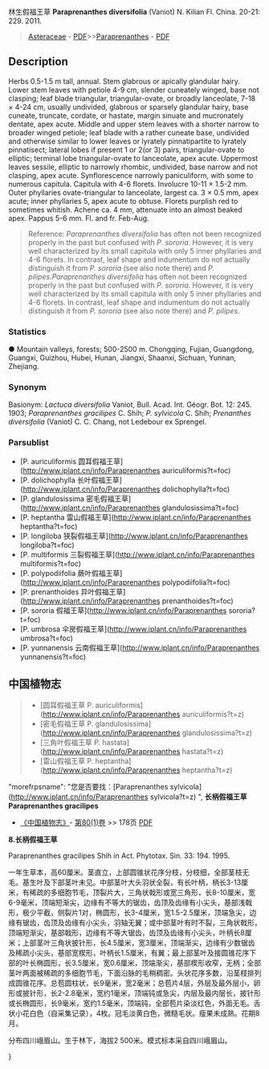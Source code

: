 林生假福王草 **Paraprenanthes diversifolia** (Vaniot) N. Kilian Fl. China. 20-21: 229. 2011.

> [Asteraceae](http://www.iplant.cn/info/Asteraceae?t=foc) - [PDF](http://www.iplant.cn/foc/pdf/Asteraceae.pdf)>>[Paraprenanthes](http://www.iplant.cn/info/Paraprenanthes?t=foc) - [PDF](http://www.iplant.cn/foc/pdf/Paraprenanthes.pdf)

## Description

Herbs 0.5-1.5 m tall, annual. Stem glabrous or apically glandular hairy. Lower stem leaves with petiole 4-9 cm, slender cuneately winged, base not clasping; leaf blade triangular, triangular-ovate, or broadly lanceolate, 7-18 × 4-24 cm, usually undivided, glabrous or sparsely glandular hairy, base cuneate, truncate, cordate, or hastate, margin sinuate and mucronately dentate, apex acute. Middle and upper stem leaves with a shorter narrow to broader winged petiole; leaf blade with a rather cuneate base, undivided and otherwise similar to lower leaves or lyrately pinnatipartite to lyrately pinnatisect; lateral lobes if present 1 or 2(or 3) pairs, triangular-ovate to elliptic; terminal lobe triangular-ovate to lanceolate, apex acute. Uppermost leaves sessile, elliptic to narrowly rhombic, undivided, base narrow and not clasping, apex acute. Synflorescence narrowly paniculiform, with some to numerous capitula. Capitula with 4-6 florets. Involucre 10-11 × 1.5-2 mm. Outer phyllaries ovate-triangular to lanceolate, largest ca. 3 × 0.5 mm, apex acute; inner phyllaries 5, apex acute to obtuse. Florets purplish red to sometimes whitish. Achene ca. 4 mm, attenuate into an almost beaked apex. Pappus 5-6 mm. Fl. and fr. Feb-Aug.


> Reference: 
>*Paraprenanthes diversifolia* has often not been recognized properly in the past but confused with *P. sororia*. However, it is very well characterized by its small capitula with only 5 inner phyllaries and 4-6 florets. In contrast, leaf shape and indumentum do not actually distinguish it from *P. sororia* (see also note there) and *P. pilipes*.*Paraprenanthes diversifolia* has often not been recognized properly in the past but confused with *P. sororia*. However, it is very well characterized by its small capitula with only 5 inner phyllaries and 4-6 florets. In contrast, leaf shape and indumentum do not actually distinguish it from *P. sororia* (see also note there) and *P. pilipes*.

### Statistics
● Mountain valleys, forests; 500-2500 m. Chongqing, Fujian, Guangdong, Guangxi, Guizhou, Hubei, Hunan, Jiangxi, Shaanxi, Sichuan, Yunnan, Zhejiang.

### Synonym
Basionym: *Lactuca diversifolia* Vaniot, Bull. Acad. Int. Géogr. Bot. 12: 245. 1903; *Paraprenanthes gracilipes* C. Shih; *P. sylvicola* C. Shih; *Prenanthes diversifolia* (Vaniot) C. C. Chang, not Ledebour ex Sprengel.

### Parsublist

* [P.  auriculiformis  圆耳假福王草](http://www.iplant.cn/info/Paraprenanthes auriculiformis?t=foc)
* [P.  dolichophylla  长叶假福王草](http://www.iplant.cn/info/Paraprenanthes dolichophylla?t=foc)
* [P.  glandulosissima  密毛假福王草](http://www.iplant.cn/info/Paraprenanthes glandulosissima?t=foc)
* [P.  heptantha  雷山假福王草](http://www.iplant.cn/info/Paraprenanthes heptantha?t=foc)
* [P.  longiloba  狭裂假福王草](http://www.iplant.cn/info/Paraprenanthes longiloba?t=foc)
* [P.  multiformis  三裂假福王草](http://www.iplant.cn/info/Paraprenanthes multiformis?t=foc)
* [P.  polypodiifolia  蕨叶假福王草](http://www.iplant.cn/info/Paraprenanthes polypodiifolia?t=foc)
* [P.  prenanthoides  异叶假福王草](http://www.iplant.cn/info/Paraprenanthes prenanthoides?t=foc)
* [P.  sororia  假福王草](http://www.iplant.cn/info/Paraprenanthes sororia?t=foc)
* [P.  umbrosa  伞房假福王草](http://www.iplant.cn/info/Paraprenanthes umbrosa?t=foc)
* [P.  yunnanensis  云南假福王草](http://www.iplant.cn/info/Paraprenanthes yunnanensis?t=foc)


## 中国植物志

> * [圆耳假福王草  P.  auriculiformis](http://www.iplant.cn/info/Paraprenanthes auriculiformis?t=z)
> * [密毛假福王草  P.  glandulosissima](http://www.iplant.cn/info/Paraprenanthes glandulosissima?t=z)
> * [三角叶假福王草  P.  hastata](http://www.iplant.cn/info/Paraprenanthes hastata?t=z)
> * [雷山假福王草  P.  heptantha](http://www.iplant.cn/info/Paraprenanthes heptantha?t=z)

  "morefrpsname": "您是否要找：<span class='spantxt'>[Paraprenanthes sylvicola](http://www.iplant.cn/info/Paraprenanthes sylvicola?t=z)  ",
**长柄假福王草 Paraprenanthes gracilipes**

* [《中国植物志》](http://www.iplant.cn/frps)- [第80(1)卷](http://www.iplant.cn/frps/vol/80(1)) >> 178页 [PDF](http://www.iplant.cn/frps/pdf/80(1)/178.PDF)

**8.长柄假福王草**

Paraprenanthes gracilipes Shih in Act. Phytotax. Sin. 33: 194. 1995.

一年生草本，高60厘米。茎直立，上部圆锥状花序分枝，分枝细，全部茎枝无毛。基生叶及下部茎叶未见。中部茎叶大头羽状全裂，有长叶柄，柄长3-13厘米，有稀疏的多细胞节毛，顶裂片大，三角状戟形或宽三角形，长8-10厘米，宽6-9毫米，顶端短渐尖，边缘有不等大的锯齿，齿顶及齿缘有小尖头，基部浅戟形，极少平截，侧裂片1对，椭圆形，长3-4厘米，宽1.5-2.5厘米，顶端急尖，边缘有锯齿，齿顶及齿缘有小尖头，羽轴无翼；或中部茎叶有时不裂，三角状戟形，顶端短渐尖，基部戟形，边缘有不等大锯齿，齿顶及齿缘有小尖头，叶柄长8厘米；上部茎叶三角状披针形，长4.5厘米，宽3厘米，顶端渐尖，边缘有少数锯齿及稀疏小尖头，基部宽楔形，叶柄长1.5厘米，有翼；最上部茎叶及接圆锥花序下部的叶长椭圆形，长3.5厘米，宽0.6厘米，顶端渐尖，基部楔形收窄，无柄；全部茎叶两面被稀疏的多细胞节毛，下面沿脉的毛稍稠密。头状花序多数，沿茎枝排列成圆锥花序。总苞圆柱状，长9毫米，宽2毫米；总苞片4层，外层及最外层小，卵形或披针形，长2-2.8毫米，宽约1毫米，顶端钝或急尖，内层及最内层长，披针形或长椭圆形，长9毫米，宽约1.5毫米，顶端钝，全部苞片染淡红色，外面无毛。舌状小花白色（自采集记录），4枚。冠毛淡黄白色，微糙毛状。瘦果未成熟。花期8月。

分布四川峨眉山。生于林下，海拔2 500米。模式标本采自四川峨眉山。

}